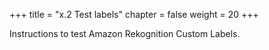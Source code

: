 +++
title = "x.2 Test labels"
chapter = false
weight = 20
+++

Instructions to test Amazon Rekognition Custom Labels.

